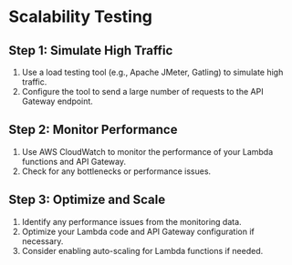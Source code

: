 # Scalability Testing

## Step 1: Simulate High Traffic
1. Use a load testing tool (e.g., Apache JMeter, Gatling) to simulate high traffic.
2. Configure the tool to send a large number of requests to the API Gateway endpoint.

## Step 2: Monitor Performance
1. Use AWS CloudWatch to monitor the performance of your Lambda functions and API Gateway.
2. Check for any bottlenecks or performance issues.

## Step 3: Optimize and Scale
1. Identify any performance issues from the monitoring data.
2. Optimize your Lambda code and API Gateway configuration if necessary.
3. Consider enabling auto-scaling for Lambda functions if needed.
